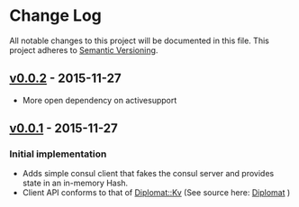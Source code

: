 # Change Log
All notable changes to this project will be documented in this file.
This project adheres to [Semantic Versioning](http://semver.org/).

## [v0.0.2] - 2015-11-27
- More open dependency on activesupport

## [v0.0.1] - 2015-11-27
### Initial implementation
- Adds simple consul client that fakes the consul server and provides state in an in-memory Hash.
- Client API conforms to that of [Diplomat::Kv](http://www.rubydoc.info/github/WeAreFarmGeek/diplomat/Diplomat/Kv) (See source here: [Diplomat](https://github.com/WeAreFarmGeek/diplomat) )

[unreleased]: https://github.com/redbooth/fake_consul/compare/v0.0.2...HEAD
[v0.0.2]: https://github.com/redbooth/fake_consul/tree/v0.0.2
[v0.0.1]: https://github.com/redbooth/fake_consul/tree/v0.0.1
